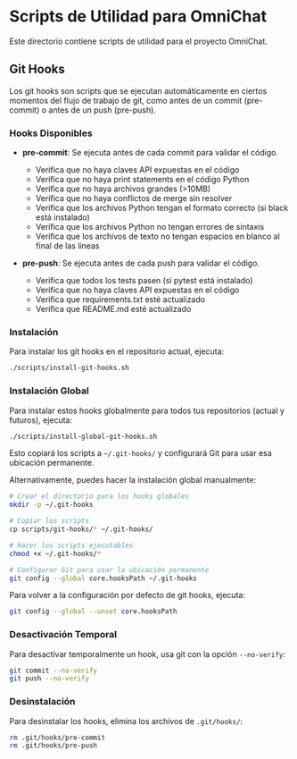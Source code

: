 # Scripts de Utilidad para OmniChat

Este directorio contiene scripts de utilidad para el proyecto OmniChat.

## Git Hooks

Los git hooks son scripts que se ejecutan automáticamente en ciertos momentos del flujo de trabajo de git, como antes de un commit (pre-commit) o antes de un push (pre-push).

### Hooks Disponibles

- **pre-commit**: Se ejecuta antes de cada commit para validar el código.
  - Verifica que no haya claves API expuestas en el código
  - Verifica que no haya print statements en el código Python
  - Verifica que no haya archivos grandes (>10MB)
  - Verifica que no haya conflictos de merge sin resolver
  - Verifica que los archivos Python tengan el formato correcto (si black está instalado)
  - Verifica que los archivos Python no tengan errores de sintaxis
  - Verifica que los archivos de texto no tengan espacios en blanco al final de las líneas

- **pre-push**: Se ejecuta antes de cada push para validar el código.
  - Verifica que todos los tests pasen (si pytest está instalado)
  - Verifica que no haya claves API expuestas en el código
  - Verifica que requirements.txt esté actualizado
  - Verifica que README.md esté actualizado

### Instalación

Para instalar los git hooks en el repositorio actual, ejecuta:

```bash
./scripts/install-git-hooks.sh
```

### Instalación Global

Para instalar estos hooks globalmente para todos tus repositorios (actual y futuros), ejecuta:

```bash
./scripts/install-global-git-hooks.sh
```

Esto copiará los scripts a `~/.git-hooks/` y configurará Git para usar esa ubicación permanente.

Alternativamente, puedes hacer la instalación global manualmente:

```bash
# Crear el directorio para los hooks globales
mkdir -p ~/.git-hooks

# Copiar los scripts
cp scripts/git-hooks/* ~/.git-hooks/

# Hacer los scripts ejecutables
chmod +x ~/.git-hooks/*

# Configurar Git para usar la ubicación permanente
git config --global core.hooksPath ~/.git-hooks
```

Para volver a la configuración por defecto de git hooks, ejecuta:

```bash
git config --global --unset core.hooksPath
```

### Desactivación Temporal

Para desactivar temporalmente un hook, usa git con la opción `--no-verify`:

```bash
git commit --no-verify
git push --no-verify
```

### Desinstalación

Para desinstalar los hooks, elimina los archivos de `.git/hooks/`:

```bash
rm .git/hooks/pre-commit
rm .git/hooks/pre-push
```
